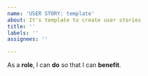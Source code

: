 ```yaml
---
name: 'USER STORY: template'
about: It's template to create user stories
title: ''
labels: ''
assignees: ''

---
```


As a **role**, I can **do** so that I can **benefit**.
